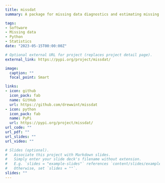 ```yaml
---
title: missdat
summary: A package for missing data diagnostics and estimating missing values (Role Author)

tags:
- Software
- Missing data
- Python
- Statistics
date: "2023-05-15T00:00:00Z"

# Optional external URL for project (replaces project detail page).
external_link: https://pypi.org/project/missdat/

image:
  caption: ""
  focal_point: Smart

links:
- icon: github
  icon_pack: fab
  name: GitHub
  url: https://github.com/drewwint/missdat
- icon: python
  icon_pack: fab
  name: PyPi
  url: https://pypi.org/project/missdat/
url_code: ""
url_pdf: ""
url_slides: ""
url_video: ""

# Slides (optional).
#   Associate this project with Markdown slides.
#   Simply enter your slide deck's filename without extension.
#   E.g. `slides = "example-slides"` references `content/slides/example-slides.md`.
#   Otherwise, set `slides = ""`.
slides: ""
---
```



